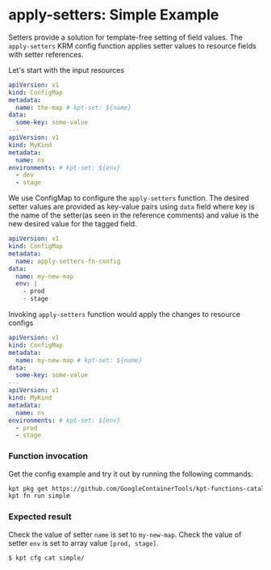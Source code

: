 # apply-setters: Simple Example

Setters provide a solution for template-free setting of field values. The
`apply-setters` KRM config function applies setter values to resource fields
with setter references.

Let's start with the input resources

```yaml
apiVersion: v1
kind: ConfigMap
metadata:
  name: the-map # kpt-set: ${name}
data:
  some-key: some-value
---
apiVersion: v1
kind: MyKind
metadata:
  name: ns
environments: # kpt-set: ${env}
  - dev
  - stage
```

We use ConfigMap to configure the `apply-setters` function. The desired
setter values are provided as key-value pairs using `data` field where key is
the name of the setter(as seen in the reference comments) and value is the new
desired value for the tagged field.

```yaml
apiVersion: v1
kind: ConfigMap
metadata:
  name: apply-setters-fn-config
data:
  name: my-new-map
  env: |
    - prod
    - stage
```

Invoking `apply-setters` function would apply the changes to resource configs

```yaml
apiVersion: v1
kind: ConfigMap
metadata:
  name: my-new-map # kpt-set: ${name}
data:
  some-key: some-value
---
apiVersion: v1
kind: MyKind
metadata:
  name: ns
environments: # kpt-set: ${env}
  - prod
  - stage
```

### Function invocation

Get the config example and try it out by running the following commands:

<!-- @getAndRunPkg @test -->
```sh
kpt pkg get https://github.com/GoogleContainerTools/kpt-functions-catalog.git/examples/apply-setters/simple .
kpt fn run simple
```

### Expected result

Check the value of setter `name` is set to `my-new-map`.
Check the value of setter `env` is set to array value `[prod, stage]`.

```sh
$ kpt cfg cat simple/
```
